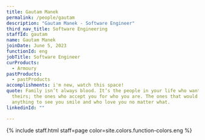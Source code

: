 ```yaml
---
title: Gautam Manek
permalink: /people/gautam
description: "Gautam Manek - Software Engineer"
third_nav_title: Software Engineering
staffId: gautam
name: Gautam Manek
joinDate: June 5, 2023
functionId: eng
jobTitle: Software Engineer
curProducts:
  - Armoury
pastProducts:
  - pastProducts
accomplishments: i'm new, watch this space!
quote: Family isn’t always blood. It’s the people in your life who want you in
  theirs; the ones who accept you for who you are. The ones that would do
  anything to see you smile and who love you no matter what.
linkedinId: ""

---
```


{% include staff.html staff=page color=site.colors.function-colors.eng %}
